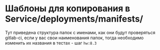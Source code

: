 # Шаблоны для копирования в Service/deployments/manifests/

Тут приведена структура папок с именами, как они будут проверяться gitlab-ci, если у вас свои наименования папок, тогда необходимо изменить их названия в тестах - шаг `hw:8.3`
